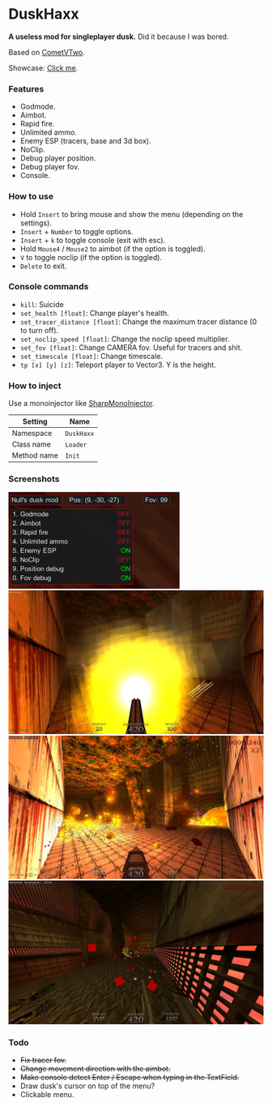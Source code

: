 # DuskHaxx
**A useless mod for singleplayer dusk.** Did it because I was bored.

Based on [CometVTwo](https://github.com/TheReal3rd/CometVTwo).

Showcase: [Click me](https://www.youtube.com/watch?v=-FSogecKACY).

### Features
- Godmode.
- Aimbot.
- Rapid fire.
- Unlimited ammo.
- Enemy ESP (tracers, base and 3d box).
- NoClip.
- Debug player position.
- Debug player fov.
- Console.

### How to use
- Hold `Insert` to bring mouse and show the menu (depending on the settings).
- `Insert` + `Number` to toggle options.
- `Insert` + `k` to toggle console (exit with esc).
- Hold `Mouse4` / `Mouse2` to aimbot (if the option is toggled).
- `V` to toggle noclip (if the option is toggled).
- `Delete` to exit.

### Console commands
- `kill`: Suicide
- `set_health [float]`: Change player's health.
- `set_tracer_distance [float]`: Change the maximum tracer distance (0 to turn off).
- `set_noclip_speed [float]`: Change the noclip speed multiplier.
- `set_fov [float]`: Change CAMERA fov. Useful for tracers and shit.
- `set_timescale [float]`: Change timescale.
- `tp [x] [y] [z]`: Teleport player to Vector3. Y is the height.

### How to inject
Use a monoinjector like [SharpMonoInjector](https://github.com/warbler/SharpMonoInjector).

Setting      | Name
-------------|----------------
Namespace    | `DuskHaxx`
Class name   | `Loader`
Method name  | `Init`

### Screenshots
![Screenshot 1](images/screenshot6.png)
![Screenshot 2](images/screenshot2.jpg)
![Screenshot 3](images/screenshot3.jpg)
![Screenshot 4 (Box ESP and tracers)](images/screenshot5.jpg)

### Todo
- ~~Fix tracer fov.~~
- ~~Change movement direction with the aimbot.~~
- ~~Make console detect Enter / Escape when typing in the TextField.~~
- Draw dusk's cursor on top of the menu?
- Clickable menu.
